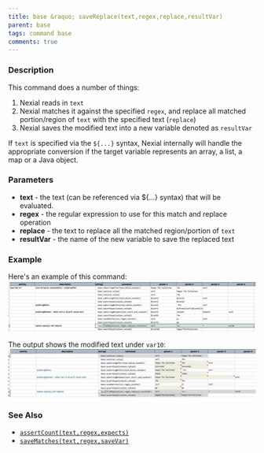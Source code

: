 ```yaml
---
title: base &raquo; saveReplace(text,regex,replace,resultVar)
parent: base
tags: command base
comments: true
---
```



### Description
This command does a number of things:
1. Nexial reads in `text`
2. Nexial matches it against the specified `regex`, and replace all matched portion/region of `text` with the 
   specified text (`replace`)
3. Nexial saves the modified text into a new variable denoted as `resultVar`

If `text` is specified via the `${...}` syntax, Nexial internally will handle the appropriate conversion if the 
target variable represents an array, a list, a map or a Java object. 


### Parameters
- **text** \- the text (can be referenced via ${...} syntax) that will be evaluated. 
- **regex** \- the regular expression to use for this match and replace operation
- **replace** - the text to replace all the matched region/portion of `text`
- **resultVar** \- the name of the new variable to save the replaced text


### Example
Here's an example of this command:<br/>
![script](image/saveReplace_01.png)

The output shows the modified text under `var10`:<br/>
![output](image/saveReplace_02.png)


### See Also
- [`assertCount(text,regex,expects)`](assertCount(text,regex,expects))
- [`saveMatches(text,regex,saveVar)`](saveMatches(text,regex,saveVar))